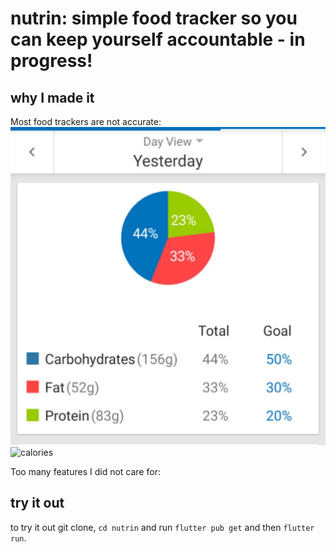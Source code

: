 # nutrin: simple food tracker so you can keep yourself accountable - in progress!

## why I made it 
Most food trackers are not accurate: 
![macros](/readmeimgs/macro.jpg) ![calories](/readmeimgs/calories.jpg)

Too many features I did not care for:

## try it out
to try it out git clone, `cd nutrin` and run `flutter pub get` and then `flutter run`. 
